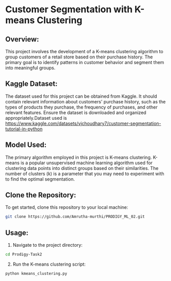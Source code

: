 # Customer Segmentation with K-means Clustering

## Overview:

This project involves the development of a K-means clustering algorithm to group customers of a retail store based on their purchase history. The primary goal is to identify patterns in customer behavior and segment them into meaningful groups.

## Kaggle Dataset:

The dataset used for this project can be obtained from Kaggle. It should contain relevant information about customers' purchase history, such as the types of products they purchase, the frequency of purchases, and other relevant features. Ensure the dataset is downloaded and organized appropriately.Dataset used is https://www.kaggle.com/datasets/vjchoudhary7/customer-segmentation-tutorial-in-python

## Model Used:

The primary algorithm employed in this project is K-means clustering. K-means is a popular unsupervised machine learning algorithm used for clustering data points into distinct groups based on their similarities. The number of clusters (k) is a parameter that you may need to experiment with to find the optimal segmentation.

## Clone the Repository:

To get started, clone this repository to your local machine:

```bash
git clone https://github.com/Amrutha-murthi/PRODIGY_ML_02.git
```



## Usage:

1. Navigate to the project directory:

```bash
cd Prodigy-Task2
```

2. Run the K-means clustering script:

```bash
python kmeans_clustering.py
```

